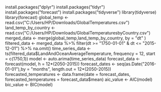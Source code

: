 install.packages("dplyr")
install.packages("tidyr")
install.packages("forecast")
install.packages("tidyverse")
library(tidyverse)
library(forecast)
global_temp <- read.csv("C:/Users/HP/Downloads/GlobalTemperatures.csv")
land_temp_by_country <- read.csv("C:/Users/HP/Downloads/GlobalTemperaturesbyCountry.csv")
merged_data <- merge(global_temp,land_temp_by_country, by = "dt" )
filtered_data <- merged_data %>%
  filter(dt >= "1750-01-01" & dt <= "2015-12-01") %>%
  na.omit()
time_series_data <- ts(filtered_data$LandAndOceanAverageTemperature, frequency = 12, start = c(1750,1))
model <- auto.arima(time_series_data)
forecast_data <- forecast(model, h = 12*(2050-2015))
 forecast_dates <- seq(as.Date("2016-01-01"),by = "months", length.out = 12*(2050-2015))
 forecasted_temperatures <- data.frame(date = forecast_dates, forecasted_temperatures = forecast_data$mean)
 aic_value <- AIC(model)
 bic_value <- BIC(model)
